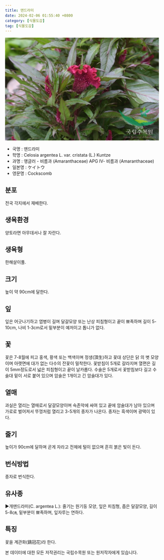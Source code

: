```yaml
---
title: 맨드라미
date: 2024-02-06 01:55:40 +0800
category: [식물도감]
tag: [식물도감]
---
```




![맨드라미](/assets/img/fileUpload/plants/basic/Amaranthaceae/Celosia/13280/1_th2.JPG)
- 국명 : 맨드라미
- 학명 : Celosia argentea L. var. cristata (L.) Kuntze
- 과명 : 앵글러 - 비름과 (Amaranthaceae) APG Ⅳ- 비름과 (Amaranthaceae)
- 일본명 : ケイトウ
- 영문명 : Cockscomb


## 분포
전국 각지에서 재배한다.
## 생육환경
양토라면 아무데서나 잘 자란다.
## 생육형
한해살이풀.
## 크기
높이 약 90cm에 달한다.
## 잎
잎은 어긋나기하고 엽병이 길며 달걀모양 또는 난상 피침형이고 끝이 뾰족하며 길이 5-10cm, 나비 1-3cm로서 밑부분이 예저이고 톱니가 없다.
## 꽃
꽃은 7-8월에 피고 홍색, 황색 또는 백색이며 정생(頂生)하고 꽃대 상단은 닭
의 볏 모양이며 아랫면에 대가 없는 다수의 잔꽃이 밀착한다. 꽃받침이 5개로 갈라지며 열편은 길이 5mm정도로서 넓은 피침형이고 끝이 날카롭다. 수술은 5개로서 꽃받침보다 길고 수술대 밑이 서로 붙어 있으며 암술은 1개이고 긴 암술대가 있다.
## 열매
과실은 열리는 열매로서 달걀모양이며 숙존악에 싸여 있고 끝에 암술대가 남아 있으며 가로로 벌어져서 뚜껑처럼 열리고 3-5개의 종자가 나온다. 종자는 흑색이며 광택이 있다.
## 줄기
높이가 90cm에 달하며 곧게 자라고 전체에 털이 없으며 흔히 붉은 빛이 돈다.
## 번식방법
종자로 번식한다.
## 유사종
▶개맨드라미(C. argentea L.): 줄기는 원기둥 모양, 잎은 피침형, 좁은 달걀모양, 길이 5-8㎝, 밑부분이 뾰족하며, 잎자루는 연하다.
## 특징
꽃을 계관화(鷄冠花)라 한다.






본 데이터에 대한 모든 저작권리는 국립수목원 또는 원저작자에게 있습니다.
